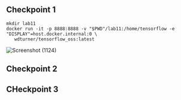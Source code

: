 ## Checkpoint 1
```
mkdir lab11
docker run -it -p 8888:8888 -v "$PWD"/lab11:/home/tensorflow -e "DISPLAY"=host.docker.internal:0 \
   wdturner/tensorflow_oss:latest
```
![Screenshot (1124)](https://user-images.githubusercontent.com/44063772/183307232-48a420a5-284c-4359-b9b4-962829967138.png)

## Checkpoint 2

## CHeckpoint 3
